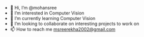 - 👋 Hi, I’m @mohansree
- 👀 I’m interested in Computer Vision
- 🌱 I’m currently learning Computer Vision
- 💞️ I’m looking to collaborate on interesting projects to work on
- 📫 How to reach me msreerekha2002@gmail.com

<!---
mohansree/mohansree is a ✨ special ✨ repository because its `README.md` (this file) appears on your GitHub profile.
You can click the Preview link to take a look at your changes.
--->
